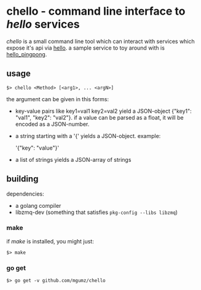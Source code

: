 # chello - command line interface to *hello* services

*chello* is a small command line tool which can interact with services which
expose it's api via [hello][]. a sample service to toy around with is
[hello_pingpong][].

## usage

    $> chello <Method> [<arg1>, ... <argN>]

the argument can be given in this forms:

* key-value pairs like key1=val1 key2=val2 yield a JSON-object {"key1":
  "val1", "key2": "val2"}.  if a value can be parsed as a float, it will be
  encoded as a JSON-number.

* a string starting with a '{' yields a JSON-object. example:

    '{"key": "value"}'

* a list of strings yields a JSON-array of strings


## building

dependencies: 

* a golang compiler
* libzmq-dev (something that satisfies `pkg-config --libs libzmq`)

### make

if *make* is installed, you might just:

    $> make

### go get

    $> go get -v github.com/mgumz/chello



[hello]: https://github.com/travelping/hello
[hello_pingpong]: https://github.com/liveforeverx/hello_pingpong